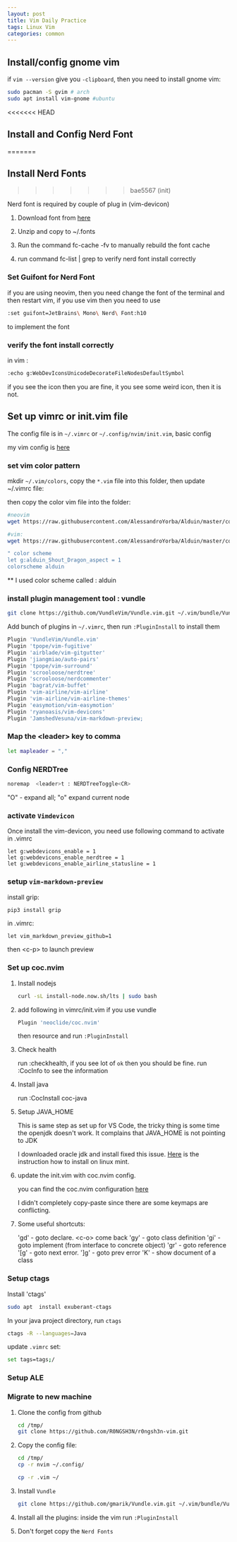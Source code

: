 ```yaml
---
layout: post
title: Vim Daily Practice
tags: Linux Vim
categories: common
---
```


## Install/config gnome vim

if `vim --version` give you `-clipboard`, then you need to install gnome vim:

~~~bash
sudo pacman -S gvim # arch
sudo apt install vim-gnome #ubuntu
~~~

<<<<<<< HEAD
## Install and Config Nerd Font
=======
## Install Nerd Fonts
>>>>>>> bae5567 (init)

Nerd font is required by couple of plug in (vim-devicon)

1. Download font from [here](https://www.nerdfonts.com/font-downloads)

2. Unzip and copy to ~/.fonts

3. Run the command fc-cache -fv to manually rebuild the font cache

4. run command fc-list | grep <fontName> to verify nerd font install correctly


### Set Guifont for Nerd Font

if you are using neovim, then you need change the font of the terminal and then restart vim, if you use vim then you need to use 

~~~bash
:set guifont=JetBrains\ Mono\ Nerd\ Font:h10
~~~

to implement the font

### verify the font install correctly

in vim :

~~~bash
:echo g:WebDevIconsUnicodeDecorateFileNodesDefaultSymbol
~~~

if you see the icon then you are fine, it you see some weird icon, then it is not.


## Set up vimrc or init.vim file

The config file is in `~/.vimrc` or `~/.config/nvim/init.vim`, basic config

my vim config is [here](https://raw.githubusercontent.com/R0NGSH3N/r0ngsh3n-vim/main/nvim/init.vim)

### set vim color pattern

mkdir `~/.vim/colors`, copy the `*.vim` file into this folder, then update ~/.vimrc file:

then copy the color vim file into the folder:

~~~bash
#neovim
wget https://raw.githubusercontent.com/AlessandroYorba/Alduin/master/colors/alduin.vim -O ~/.config/nvim/colors/alduin.vim

#vim:
wget https://raw.githubusercontent.com/AlessandroYorba/Alduin/master/colors/alduin.vim -O ~/.vim/colors/alduin.vim
~~~

~~~bash
" color scheme
let g:alduin_Shout_Dragon_aspect = 1
colorscheme alduin
~~~

** I used color scheme called : alduin

### install plugin management tool : vundle

~~~bash
git clone https://github.com/VundleVim/Vundle.vim.git ~/.vim/bundle/Vundle.vim
~~~

Add bunch of plugins in `~/.vimrc`, then run `:PluginInstall` to install them

~~~bash
Plugin 'VundleVim/Vundle.vim'
Plugin 'tpope/vim-fugitive' 
Plugin 'airblade/vim-gitgutter' 
Plugin 'jiangmiao/auto-pairs'                                                       
Plugin 'tpope/vim-surround'                                                         
Plugin 'scrooloose/nerdtree'                                                        
Plugin 'scrooloose/nerdcommenter'                                                   
Plugin 'bagrat/vim-buffet'
Plugin 'vim-airline/vim-airline'
Plugin 'vim-airline/vim-airline-themes'
Plugin 'easymotion/vim-easymotion'
Plugin 'ryanoasis/vim-devicons'
Plugin 'JamshedVesuna/vim-markdown-preview;
~~~

### Map the \<leader\> key to comma

~~~bash
let mapleader = ","
~~~

### Config NERDTree

~~~bash
noremap  <leader>t : NERDTreeToggle<CR>
~~~

"O" - expand all; "o" expand current node

### activate `Vimdevicon`

  Once install the vim-devicon, you need use following command to activate in .vimrc

~~~vimscript
let g:webdevicons_enable = 1
let g:webdevicons_enable_nerdtree = 1                                               
let g:webdevicons_enable_airline_statusline = 1    
~~~

### setup `vim-markdown-preview`

install grip:

~~~bash
pip3 install grip
~~~

in .vimrc:

~~~vimscript
let vim_markdown_preview_github=1
~~~

then \<c-p\> to launch preview

### Set up coc.nvim

1. Install nodejs

    ~~~bash
    curl -sL install-node.now.sh/lts | sudo bash
    ~~~

2. add following in vimrc/init.vim if you use vundle

    ~~~bash
    Plugin 'neoclide/coc.nvim'
    ~~~

    then resource and run `:PluginInstall`

3. Check health

    run :checkhealth, if you see lot of `ok` then you should be fine.
    run :CocInfo to see the information

4. Install java

    run :CocInstall coc-java

5. Setup JAVA_HOME 

    This is same step as set up for VS Code, the tricky thing is some time the
    openjdk doesn't work. It complains that JAVA_HOME is not pointing to JDK

    I downloaded oracle jdk and install fixed this issue. [Here](https://linuxhint.com/install_java_linux_mint/) is the
    instruction how to install on linux mint.

6. update the init.vim with coc.nvim config.

    you can find the coc.nvim configuration [here](https://github.com/neoclide/coc.nvim#example-vim-configuration)

    I didn't completely copy-paste since there are some keymaps are conflicting.

7. Some useful shortcuts:

    'gd' - goto declare. \<c-o\> come back
    'gy' - goto class definition
    'gi' - goto implement (from interface to concrete object)
    'gr' - goto reference
    '[g' - goto next error. ']g' - goto prev error
    'K'  - show document of a class

### Setup ctags

Install 'ctags'

~~~bash
sudo apt  install exuberant-ctags
~~~

In your java project directory, run `ctags`

~~~bash
ctags -R --languages=Java
~~~

update `.vimrc` set:

~~~bash
set tags=tags;/
~~~

### Setup ALE

### Migrate to new machine

1. Clone the config from github

    ~~~bash
    cd /tmp/
    git clone https://github.com/R0NGSH3N/r0ngsh3n-vim.git 
    ~~~

2. Copy the config file:

    ~~~bash
    cd /tmp/
    cp -r nvim ~/.config/

    cp -r .vim ~/
    ~~~

3. Install `Vundle`

    ~~~bash
    git clone https://github.com/gmarik/Vundle.vim.git ~/.vim/bundle/Vundle.vim
    ~~~

4. Install all the plugins: inside the vim run `:PluginInstall`

5. Don't forget copy the `Nerd Fonts`
    

